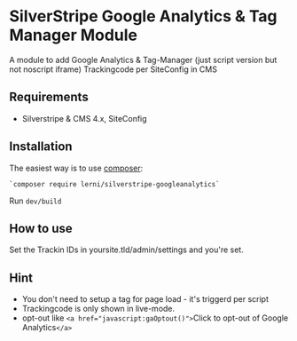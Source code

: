 # SilverStripe Google Analytics & Tag Manager Module
A module to add Google Analytics & Tag-Manager (just script version but not noscript iframe) Trackingcode per SiteConfig in CMS

## Requirements
* Silverstripe & CMS 4.x, SiteConfig

## Installation
The easiest way is to use [composer](https://getcomposer.org/):

	`composer require lerni/silverstripe-googleanalytics`

Run `dev/build`

## How to use
Set the Trackin IDs in yoursite.tld/admin/settings and you're set.

## Hint
* You don't need to setup a tag for page load - it's triggerd per script
* Trackingcode is only shown in live-mode.
* opt-out like `<a href="javascript:gaOptout()">`Click to opt-out of Google Analytics`</a>`